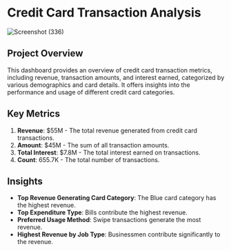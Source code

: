 # Credit Card Transaction Analysis
![Screenshot (336)](https://github.com/user-attachments/assets/9d370ec9-b985-41c4-8b06-4d3e3f0bbd15)


## Project Overview
This dashboard provides an overview of credit card transaction metrics, including revenue, transaction amounts, and interest earned, categorized by various demographics and card details. It offers insights into the performance and usage of different credit card categories.

## Key Metrics

1. **Revenue**: $55M - The total revenue generated from credit card transactions.
2. **Amount**: $45M - The sum of all transaction amounts.
3. **Total Interest**: $7.8M - The total interest earned on transactions.
4. **Count**: 655.7K - The total number of transactions.

## Insights

- **Top Revenue Generating Card Category**: The Blue card category has the highest revenue.
- **Top Expenditure Type**: Bills contribute the highest revenue.
- **Preferred Usage Method**: Swipe transactions generate the most revenue.
- **Highest Revenue by Job Type**: Businessmen contribute significantly to the revenue.
